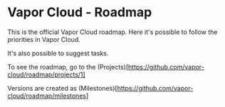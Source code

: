 # Vapor Cloud - Roadmap

This is the official Vapor Cloud roadmap. Here it's possible to follow the priorities in Vapor Cloud.

It's also possible to suggest tasks.

To see the roadmap, go to the (Projects)[https://github.com/vapor-cloud/roadmap/projects/1]

Versions are created as (Milestones)[https://github.com/vapor-cloud/roadmap/milestones]
